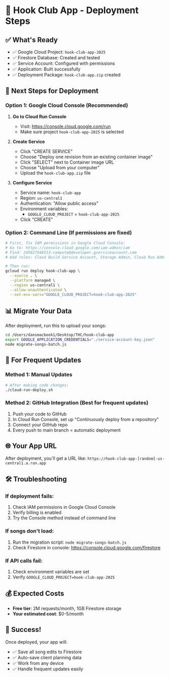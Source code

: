 # 🚀 Hook Club App - Deployment Steps

## ✅ What's Ready
- ✅ Google Cloud Project: `hook-club-app-2025`
- ✅ Firestore Database: Created and tested
- ✅ Service Account: Configured with permissions
- ✅ Application: Built successfully
- ✅ Deployment Package: `hook-club-app.zip` created

## 🎯 Next Steps for Deployment

### Option 1: Google Cloud Console (Recommended)

1. **Go to Cloud Run Console**
   - Visit: https://console.cloud.google.com/run
   - Make sure project `hook-club-app-2025` is selected

2. **Create Service**
   - Click "CREATE SERVICE"
   - Choose "Deploy one revision from an existing container image"
   - Click "SELECT" next to Container image URL
   - Choose "Upload from your computer"
   - Upload the `hook-club-app.zip` file

3. **Configure Service**
   - Service name: `hook-club-app`
   - Region: `us-central1`
   - Authentication: "Allow public access"
   - Environment variables:
     - `GOOGLE_CLOUD_PROJECT` = `hook-club-app-2025`
   - Click "CREATE"

### Option 2: Command Line (If permissions are fixed)

```bash
# First, fix IAM permissions in Google Cloud Console:
# Go to: https://console.cloud.google.com/iam-admin/iam
# Find: 245827946513-compute@developer.gserviceaccount.com
# Add roles: Cloud Build Service Account, Storage Admin, Cloud Run Admin

# Then run:
gcloud run deploy hook-club-app \
  --source . \
  --platform managed \
  --region us-central1 \
  --allow-unauthenticated \
  --set-env-vars="GOOGLE_CLOUD_PROJECT=hook-club-app-2025"
```

## 📊 Migrate Your Data

After deployment, run this to upload your songs:

```bash
cd /Users/dansmacbook1/Desktop/THC/hook-club-app
export GOOGLE_APPLICATION_CREDENTIALS="./service-account-key.json"
node migrate-songs-batch.js
```

## 🔄 For Frequent Updates

### Method 1: Manual Updates
```bash
# After making code changes:
./cloud-run-deploy.sh
```

### Method 2: GitHub Integration (Best for frequent updates)
1. Push your code to GitHub
2. In Cloud Run Console, set up "Continuously deploy from a repository"
3. Connect your GitHub repo
4. Every push to main branch = automatic deployment

## 🌐 Your App URL
After deployment, you'll get a URL like:
`https://hook-club-app-[random]-us-central1.a.run.app`

## 🛠️ Troubleshooting

### If deployment fails:
1. Check IAM permissions in Google Cloud Console
2. Verify billing is enabled
3. Try the Console method instead of command line

### If songs don't load:
1. Run the migration script: `node migrate-songs-batch.js`
2. Check Firestore in console: https://console.cloud.google.com/firestore

### If API calls fail:
1. Check environment variables are set
2. Verify `GOOGLE_CLOUD_PROJECT=hook-club-app-2025`

## 💰 Expected Costs
- **Free tier**: 2M requests/month, 1GB Firestore storage
- **Your estimated cost**: $0-5/month

## 🎉 Success!
Once deployed, your app will:
- ✅ Save all song edits to Firestore
- ✅ Auto-save client planning data
- ✅ Work from any device
- ✅ Handle frequent updates easily
